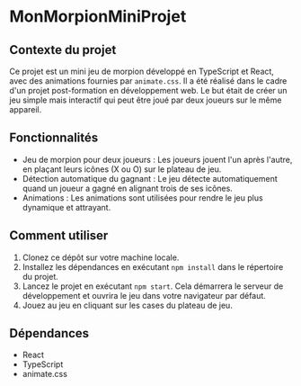 # MonMorpionMiniProjet

## Contexte du projet

Ce projet est un mini jeu de morpion développé en TypeScript et React, avec des animations fournies par `animate.css`. Il a été réalisé dans le cadre d'un projet post-formation en développement web. Le but était de créer un jeu simple mais interactif qui peut être joué par deux joueurs sur le même appareil.

## Fonctionnalités

- Jeu de morpion pour deux joueurs : Les joueurs jouent l'un après l'autre, en plaçant leurs icônes (X ou O) sur le plateau de jeu.
- Détection automatique du gagnant : Le jeu détecte automatiquement quand un joueur a gagné en alignant trois de ses icônes.
- Animations : Les animations sont utilisées pour rendre le jeu plus dynamique et attrayant.

## Comment utiliser

1. Clonez ce dépôt sur votre machine locale.
2. Installez les dépendances en exécutant `npm install` dans le répertoire du projet.
3. Lancez le projet en exécutant `npm start`. Cela démarrera le serveur de développement et ouvrira le jeu dans votre navigateur par défaut.
4. Jouez au jeu en cliquant sur les cases du plateau de jeu.

## Dépendances

- React
- TypeScript
- animate.css
